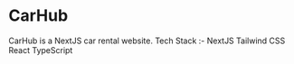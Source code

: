 # CarHub

CarHub is a NextJS car rental website.
Tech Stack :- 
NextJS
Tailwind CSS
React
TypeScript

